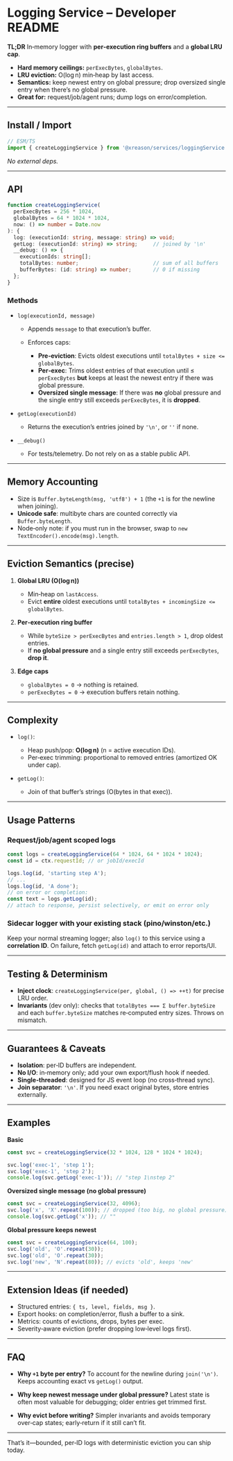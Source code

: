 # Logging Service – Developer README

**TL;DR**
In‑memory logger with **per‑execution ring buffers** and a **global LRU cap**.

* **Hard memory ceilings:** `perExecBytes`, `globalBytes`.
* **LRU eviction:** O(log n) min‑heap by last access.
* **Semantics:** keep newest entry on global pressure; drop oversized single entry when there’s no global pressure.
* **Great for:** request/job/agent runs; dump logs on error/completion.

---

## Install / Import

```ts
// ESM/TS
import { createLoggingService } from '@xreason/services/loggingService';
```

*No external deps.*

---

## API

```ts
function createLoggingService(
  perExecBytes = 256 * 1024,
  globalBytes = 64 * 1024 * 1024,
  now: () => number = Date.now
): {
  log: (executionId: string, message: string) => void;
  getLog: (executionId: string) => string;     // joined by '\n'
  __debug: () => {
    executionIds: string[];
    totalBytes: number;                        // sum of all buffers
    bufferBytes: (id: string) => number;       // 0 if missing
  };
}
```

### Methods

* `log(executionId, message)`

  * Appends `message` to that execution’s buffer.
  * Enforces caps:

    * **Pre‑eviction**: Evicts oldest executions until `totalBytes + size <= globalBytes`.
    * **Per‑exec**: Trims oldest entries of that execution until ≤ `perExecBytes` **but** keeps at least the newest entry if there was global pressure.
    * **Oversized single message**: If there was **no** global pressure and the single entry still exceeds `perExecBytes`, it is **dropped**.
* `getLog(executionId)`

  * Returns the execution’s entries joined by `'\n'`, or `''` if none.
* `__debug()`

  * For tests/telemetry. Do not rely on as a stable public API.

---

## Memory Accounting

* Size is `Buffer.byteLength(msg, 'utf8') + 1` (the `+1` is for the newline when joining).
* **Unicode safe**: multibyte chars are counted correctly via `Buffer.byteLength`.
* Node‑only note: if you must run in the browser, swap to `new TextEncoder().encode(msg).length`.

---

## Eviction Semantics (precise)

1. **Global LRU (O(log n))**

   * Min‑heap on `lastAccess`.
   * Evict **entire** oldest executions until `totalBytes + incomingSize <= globalBytes`.
2. **Per‑execution ring buffer**

   * While `byteSize > perExecBytes` and `entries.length > 1`, drop oldest entries.
   * If **no global pressure** and a single entry still exceeds `perExecBytes`, **drop it**.
3. **Edge caps**

   * `globalBytes = 0` → nothing is retained.
   * `perExecBytes = 0` → execution buffers retain nothing.

---

## Complexity

* `log()`:

  * Heap push/pop: **O(log n)** (n = active execution IDs).
  * Per‑exec trimming: proportional to removed entries (amortized OK under cap).
* `getLog()`:

  * Join of that buffer’s strings (O(bytes in that exec)).

---

## Usage Patterns

### Request/job/agent scoped logs

```ts
const logs = createLoggingService(64 * 1024, 64 * 1024 * 1024);
const id = ctx.requestId; // or jobId/execId

logs.log(id, 'starting step A');
// ...
logs.log(id, 'A done');
// on error or completion:
const text = logs.getLog(id);
// attach to response, persist selectively, or emit on error only
```

### Sidecar logger with your existing stack (pino/winston/etc.)

Keep your normal streaming logger; also `log()` to this service using a **correlation ID**. On failure, fetch `getLog(id)` and attach to error reports/UI.

---

## Testing & Determinism

* **Inject clock**: `createLoggingService(per, global, () => ++t)` for precise LRU order.
* **Invariants** (dev only): checks that `totalBytes === Σ buffer.byteSize` and each `buffer.byteSize` matches re‑computed entry sizes. Throws on mismatch.

---

## Guarantees & Caveats

* **Isolation**: per‑ID buffers are independent.
* **No I/O**: in‑memory only; add your own export/flush hook if needed.
* **Single‑threaded**: designed for JS event loop (no cross‑thread sync).
* **Join separator**: `'\n'`. If you need exact original bytes, store entries externally.

---

## Examples

**Basic**

```ts
const svc = createLoggingService(32 * 1024, 128 * 1024 * 1024);

svc.log('exec-1', 'step 1');
svc.log('exec-1', 'step 2');
console.log(svc.getLog('exec-1')); // "step 1\nstep 2"
```

**Oversized single message (no global pressure)**

```ts
const svc = createLoggingService(32, 4096);
svc.log('x', 'X'.repeat(100)); // dropped (too big, no global pressure)
console.log(svc.getLog('x')); // ""
```

**Global pressure keeps newest**

```ts
const svc = createLoggingService(64, 100);
svc.log('old', 'O'.repeat(30));
svc.log('old', 'O'.repeat(30));
svc.log('new', 'N'.repeat(80)); // evicts 'old', keeps 'new'
```

---

## Extension Ideas (if needed)

* Structured entries: `{ ts, level, fields, msg }`.
* Export hooks: on completion/error, flush a buffer to a sink.
* Metrics: counts of evictions, drops, bytes per exec.
* Severity‑aware eviction (prefer dropping low‑level logs first).

---

## FAQ

* **Why `+1` byte per entry?**
  To account for the newline during `join('\n')`. Keeps accounting exact vs `getLog()` output.

* **Why keep newest message under global pressure?**
  Latest state is often most valuable for debugging; older entries get trimmed first.

* **Why evict before writing?**
  Simpler invariants and avoids temporary over‑cap states; early‑return if it still can’t fit.

---

That’s it—bounded, per‑ID logs with deterministic eviction you can ship today.

